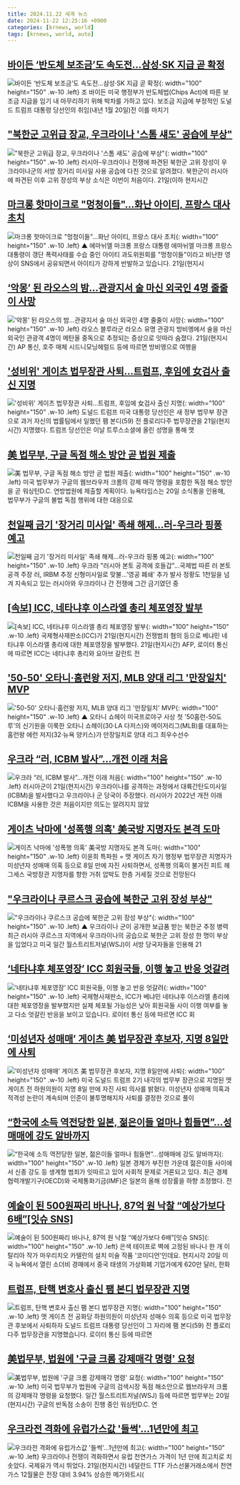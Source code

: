 ```yaml
---
title: 2024.11.22 세계 뉴스
date: 2024-11-22 12:25:16 +0900
categories: [krnews, world]
tags: [krnews, world, auto]
---
```

## [바이든 ‘반도체 보조금’도 속도전…삼성·SK 지급 곧 확정](https://n.news.naver.com/mnews/article/025/0003402293)

![바이든 ‘반도체 보조금’도 속도전…삼성·SK 지급 곧 확정](https://mimgnews.pstatic.net/image/origin/025/2024/11/22/3402293.jpg?type=nf220_150){: width="100" height="150" .w-10 .left}
조 바이든 미국 행정부가 반도체법(Chips Act)에 따른 보조금 지급을 임기 내 마무리하기 위해 박차를 가하고 있다. 보조금 지급에 부정적인 도널드 트럼프 대통령 당선인의 취임(내년 1월 20일)전 이를 마치기

## ["북한군 고위급 장교, 우크라이나 '스톰 섀도' 공습에 부상"](https://n.news.naver.com/mnews/article/008/0005117999)

!["북한군 고위급 장교, 우크라이나 '스톰 섀도' 공습에 부상"](https://mimgnews.pstatic.net/image/origin/008/2024/11/22/5117999.jpg?type=nf220_150){: width="100" height="150" .w-10 .left}
러시아-우크라이나 전쟁에 파견된 북한군 고위 장성이 우크라이나군의 서방 장거리 미사일 사용 공습에 다친 것으로 알려졌다. 북한군이 러시아에 파견된 이후 고위 장성의 부상 소식은 이번이 처음이다. 21일(이하 현지시간

## [마크롱 핫마이크로 "멍청이들"…화난 아이티, 프랑스 대사 초치](https://n.news.naver.com/mnews/article/055/0001208529)

![마크롱 핫마이크로 "멍청이들"…화난 아이티, 프랑스 대사 초치](https://mimgnews.pstatic.net/image/origin/055/2024/11/22/1208529.jpg?type=nf220_150){: width="100" height="150" .w-10 .left}
▲ 에마뉘엘 마크롱 프랑스 대통령 에마뉘엘 마크롱 프랑스 대통령이 갱단 폭력사태를 수습 중인 아이티 과도위원회를 "멍청이들"이라고 비난한 영상이 SNS에서 공유되면서 아이티가 강하게 반발하고 있습니다. 21일(현지시

## [‘악몽’ 된 라오스의 밤…관광지서 술 마신 외국인 4명 줄줄이 사망](https://n.news.naver.com/mnews/article/016/0002391555)

![‘악몽’ 된 라오스의 밤…관광지서 술 마신 외국인 4명 줄줄이 사망](https://mimgnews.pstatic.net/image/origin/016/2024/11/22/2391555.jpg?type=nf220_150){: width="100" height="150" .w-10 .left}
라오스 블루라군 라오스 유명 관광지 방비엥에서 술을 마신 외국인 관광객 4명이 메탄올 중독으로 추정되는 증상으로 잇따라 숨졌다. 21일(현지시간) AP 통신, 호주 매체 시드니모닝헤럴드 등에 따르면 방비엥으로 여행을

## ['성비위' 게이츠 법무장관 사퇴…트럼프, 후임에 女검사 출신 지명](https://n.news.naver.com/mnews/article/025/0003402411)

!['성비위' 게이츠 법무장관 사퇴…트럼프, 후임에 女검사 출신 지명](https://mimgnews.pstatic.net/image/origin/025/2024/11/22/3402411.jpg?type=nf220_150){: width="100" height="150" .w-10 .left}
도널드 트럼프 미국 대통령 당선인은 새 정부 법무부 장관으로 과거 자신의 법률팀에서 일했던 팸 본디(59) 전 플로리다주 법무장관을 21일(현지시간) 지명했다. 트럼프 당선인은 이날 트루스소셜에 올린 성명을 통해 맷

## [美 법무부, 구글 독점 해소 방안 곧 법원 제출](https://n.news.naver.com/mnews/article/366/0001033924)

![美 법무부, 구글 독점 해소 방안 곧 법원 제출](https://mimgnews.pstatic.net/image/origin/366/2024/11/21/1033924.jpg?type=nf220_150){: width="100" height="150" .w-10 .left}
미국 법무부가 구글의 웹브라우저 크롬의 강제 매각 명령을 포함한 독점 해소 방안을 곧 워싱턴D.C. 연방법원에 제출할 계획이다. 뉴욕타임스는 20일 소식통을 인용해, 법무부가 구글의 불법 독점 행위에 대한 대응으로

## [천일째 금기 '장거리 미사일' 족쇄 해제…러-우크라 핑퐁 예고](https://n.news.naver.com/mnews/article/001/0015061769)

![천일째 금기 '장거리 미사일' 족쇄 해제…러-우크라 핑퐁 예고](https://mimgnews.pstatic.net/image/origin/001/2024/11/22/15061769.jpg?type=nf220_150){: width="100" height="150" .w-10 .left}
우크라 "러시아 본토 공격에 호들갑"…국제법 따른 러 본토 공격 주장 러, IRBM 추정 신형미사일로 맞불…'영공 폐쇄' 추가 발사 정황도 1천일을 넘겨 지속되고 있는 러시아와 우크라이나 간 전쟁에 그간 금기였던 중

## [[속보] ICC, 네타냐후 이스라엘 총리 체포영장 발부](https://n.news.naver.com/mnews/article/011/0004418247)

![[속보] ICC, 네타냐후 이스라엘 총리 체포영장 발부](https://mimgnews.pstatic.net/image/origin/011/2024/11/21/4418247.jpg?type=nf220_150){: width="100" height="150" .w-10 .left}
국제형사재판소(ICC)가 21일(현지시간) 전쟁범죄 혐의 등으로 베냐민 네타냐후 이스라엘 총리에 대한 체포영장을 발부했다. 21일(현지시간) AFP, 로이터 통신에 따르면 ICC는 네타냐후 총리와 요아브 갈란트 전

## ['50-50' 오타니·홈런왕 저지, MLB 양대 리그 '만장일치' MVP](https://n.news.naver.com/mnews/article/055/0001208487)

!['50-50' 오타니·홈런왕 저지, MLB 양대 리그 '만장일치' MVP](https://mimgnews.pstatic.net/image/origin/055/2024/11/22/1208487.jpg?type=nf220_150){: width="100" height="150" .w-10 .left}
▲ 오타니 쇼헤이 미국프로야구 사상 첫 '50홈런-50도루'의 신기원을 이룩한 오타니 쇼헤이(30·LA 다저스)와 메이저리그(MLB)를 대표하는 홈런왕 에런 저지(32·뉴욕 양키스)가 만장일치로 양대 리그 최우수선수

## [우크라 “러, ICBM 발사”…개전 이래 처음](https://n.news.naver.com/mnews/article/032/0003334067)

![우크라 “러, ICBM 발사”…개전 이래 처음](https://mimgnews.pstatic.net/image/origin/032/2024/11/21/3334067.jpg?type=nf220_150){: width="100" height="150" .w-10 .left}
러시아군이 21일(현지시간) 우크라이나를 공격하는 과정에서 대륙간탄도미사일(ICBM)을 발사했다고 우크라이나 군 당국이 주장했다. 러시아가 2022년 개전 이래 ICBM을 사용한 것은 처음이지만 의도는 알려지지 않았

## [게이츠 낙마에 '성폭행 의혹' 美국방 지명자도 본격 도마](https://n.news.naver.com/mnews/article/003/0012918298)

![게이츠 낙마에 '성폭행 의혹' 美국방 지명자도 본격 도마](https://mimgnews.pstatic.net/image/origin/003/2024/11/22/12918298.jpg?type=nf220_150){: width="100" height="150" .w-10 .left}
이윤희 특파원 = 맷 게이츠 차기 행정부 법무장관 지명자가 미성년자 성매매 의혹 등으로 8일 만에 자진 사퇴하면서, 성폭행 의혹이 불거진 피트 헤그세스 국방장관 지명자를 향한 거취 압박도 한층 거세질 것으로 전망된다

## ["우크라이나 쿠르스크 공습에 북한군 고위 장성 부상"](https://n.news.naver.com/mnews/article/055/0001208474)

!["우크라이나 쿠르스크 공습에 북한군 고위 장성 부상"](https://mimgnews.pstatic.net/image/origin/055/2024/11/22/1208474.jpg?type=nf220_150){: width="100" height="150" .w-10 .left}
▲ 우크라이나 군이 공개한 보급품 받는 북한군 추정 병력 최근 러시아 쿠르스크 지역에서 우크라이나의 공습으로 북한군 고위 장성 한 명이 부상을 입었다고 미국 일간 월스트리트저널(WSJ)이 서방 당국자들을 인용해 21

## [‘네타냐후 체포영장’ ICC 회원국들, 이행 놓고 반응 엇갈려](https://n.news.naver.com/mnews/article/056/0011843041)

![‘네타냐후 체포영장’ ICC 회원국들, 이행 놓고 반응 엇갈려](https://mimgnews.pstatic.net/image/origin/056/2024/11/22/11843041.jpg?type=nf220_150){: width="100" height="150" .w-10 .left}
국제형사재판소, ICC가 베냐민 네타냐후 이스라엘 총리에 대한 체포영장을 발부했지만 실제 체포될 가능성은 낮아 회원국들 사이 이행 여부를 놓고 다소 엇갈린 반응을 보이고 있습니다. 로이터 통신 등에 따르면 ICC 회

## [‘미성년자 성매매’ 게이츠 美 법무장관 후보자, 지명 8일만에 사퇴](https://n.news.naver.com/mnews/article/005/0001740617)

![‘미성년자 성매매’ 게이츠 美 법무장관 후보자, 지명 8일만에 사퇴](https://mimgnews.pstatic.net/image/origin/005/2024/11/22/1740617.jpg?type=nf220_150){: width="100" height="150" .w-10 .left}
미국 도널드 트럼프 2기 내각의 법무부 장관으로 지명된 맷 게이츠 전 하원의원이 지명 8일 만에 자진 사퇴 의사를 밝혔다. 미성년자 성매매 의혹과 적격성 논란이 계속되며 인준이 불투명해지자 사퇴를 결정한 것으로 풀이

## [“한국에 소득 역전당한 일본, 젊은이들 얼마나 힘들면”...성매매에 강도 알바까지](https://n.news.naver.com/mnews/article/009/0005400964)

![“한국에 소득 역전당한 일본, 젊은이들 얼마나 힘들면”...성매매에 강도 알바까지](https://mimgnews.pstatic.net/image/origin/009/2024/11/22/5400964.jpg?type=nf220_150){: width="100" height="150" .w-10 .left}
일본 경제가 부진한 가운데 젊은이들 사이에서 신종 강도 등 생계형 범죄가 잇따르고 있어 사회적 문제로 거론되고 있다. 최근 경제협력개발기구(OECD)와 국제통화기금(IMF)은 일본의 올해 성장률을 하향 조정했다. 전

## [예술이 된 500원짜리 바나나, 87억 원 낙찰 “예상가보다 6배”[잇슈 SNS]](https://n.news.naver.com/mnews/article/056/0011843074)

![예술이 된 500원짜리 바나나, 87억 원 낙찰 “예상가보다 6배”[잇슈 SNS]](https://mimgnews.pstatic.net/image/origin/056/2024/11/22/11843074.jpg?type=nf220_150){: width="100" height="150" .w-10 .left}
은색 테이프로 벽에 고정된 바나나 한 개 이탈리아 작가 마우리치오 카텔란의 설치 미술 작품 '코미디언'인데요. 현지시각 20일 미국 뉴욕에서 열린 소더비 경매에서 중국 태생의 가상화폐 기업가에게 620만 달러, 한화

## [트럼프, 탄핵 변호사 출신 팸 본디 법무장관 지명](https://n.news.naver.com/mnews/article/437/0000419331)

![트럼프, 탄핵 변호사 출신 팸 본디 법무장관 지명](https://mimgnews.pstatic.net/image/origin/437/2024/11/22/419331.jpg?type=nf220_150){: width="100" height="150" .w-10 .left}
맷 게이츠 전 공화당 하원의원이 미성년자 성매수 의혹 등으로 미국 법무장관 후보에서 사퇴하자 도널드 트럼프 대통령 당선인이 그 자리에 팸 본디(59) 전 플로리다주 법무장관을 지명했습니다. 로이터 통신 등에 따르면

## [美법무부, 법원에 '구글 크롬 강제매각 명령' 요청](https://n.news.naver.com/mnews/article/277/0005504187)

![美법무부, 법원에 '구글 크롬 강제매각 명령' 요청](https://mimgnews.pstatic.net/image/origin/277/2024/11/21/5504187.jpg?type=nf220_150){: width="100" height="150" .w-10 .left}
미국 법무부가 법원에 구글의 검색시장 독점 해소안으로 웹브라우저 크롬의 강제매각 명령을 요청했다. 일간 월스트리트저널(WSJ) 등에 따르면 법무부는 20일(현지시간) 구글의 반독점 소송이 진행 중인 워싱턴D.C. 연

## [우크라전 격화에 유럽가스값 '들썩'…1년만에 최고](https://n.news.naver.com/mnews/article/277/0005504530)

![우크라전 격화에 유럽가스값 '들썩'…1년만에 최고](https://mimgnews.pstatic.net/image/origin/277/2024/11/22/5504530.jpg?type=nf220_150){: width="100" height="150" .w-10 .left}
우크라이나 전쟁이 격화하면서 유럽 천연가스 가격이 1년 만에 최고치로 치솟았다. 국제유가 역시 뛰었다. 21일(현지시간) 네덜란드 TTF 가스선물거래소에서 천연가스 12월물은 전장 대비 3.94% 상승한 메가와트시(

